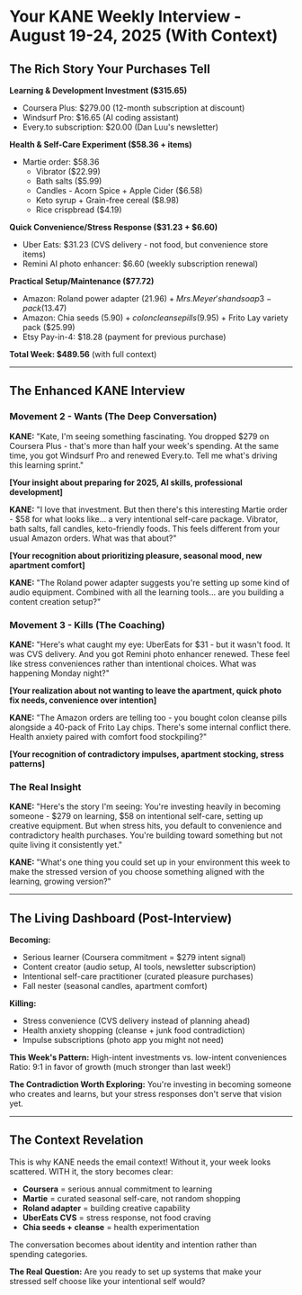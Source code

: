 # Your KANE Weekly Interview - August 19-24, 2025 (With Context)

## The Rich Story Your Purchases Tell

**Learning & Development Investment ($315.65)**
- Coursera Plus: $279.00 (12-month subscription at discount)
- Windsurf Pro: $16.65 (AI coding assistant)
- Every.to subscription: $20.00 (Dan Luu's newsletter)

**Health & Self-Care Experiment ($58.36 + items)**
- Martie order: $58.36
  - Vibrator ($22.99) 
  - Bath salts ($5.99)
  - Candles - Acorn Spice + Apple Cider ($6.58)
  - Keto syrup + Grain-free cereal ($8.98)
  - Rice crispbread ($4.19)

**Quick Convenience/Stress Response ($31.23 + $6.60)**
- Uber Eats: $31.23 (CVS delivery - not food, but convenience store items)
- Remini AI photo enhancer: $6.60 (weekly subscription renewal)

**Practical Setup/Maintenance ($77.72)**
- Amazon: Roland power adapter ($21.96) + Mrs. Meyer's hand soap 3-pack ($13.47)  
- Amazon: Chia seeds ($5.90) + colon cleanse pills ($9.95) + Frito Lay variety pack ($25.99)
- Etsy Pay-in-4: $18.28 (payment for previous purchase)

**Total Week: $489.56** (with full context)

---

## The Enhanced KANE Interview

### Movement 2 - Wants (The Deep Conversation)

**KANE:** "Kate, I'm seeing something fascinating. You dropped $279 on Coursera Plus - that's more than half your week's spending. At the same time, you got Windsurf Pro and renewed Every.to. Tell me what's driving this learning sprint."

**[Your insight about preparing for 2025, AI skills, professional development]**

**KANE:** "I love that investment. But then there's this interesting Martie order - $58 for what looks like... a very intentional self-care package. Vibrator, bath salts, fall candles, keto-friendly foods. This feels different from your usual Amazon orders. What was that about?"

**[Your recognition about prioritizing pleasure, seasonal mood, new apartment comfort]**

**KANE:** "The Roland power adapter suggests you're setting up some kind of audio equipment. Combined with all the learning tools... are you building a content creation setup?"

### Movement 3 - Kills (The Coaching)

**KANE:** "Here's what caught my eye: UberEats for $31 - but it wasn't food. It was CVS delivery. And you got Remini photo enhancer renewed. These feel like stress conveniences rather than intentional choices. What was happening Monday night?"

**[Your realization about not wanting to leave the apartment, quick photo fix needs, convenience over intention]**

**KANE:** "The Amazon orders are telling too - you bought colon cleanse pills alongside a 40-pack of Frito Lay chips. There's some internal conflict there. Health anxiety paired with comfort food stockpiling?"

**[Your recognition of contradictory impulses, apartment stocking, stress patterns]**

### The Real Insight

**KANE:** "Here's the story I'm seeing: You're investing heavily in becoming someone - $279 on learning, $58 on intentional self-care, setting up creative equipment. But when stress hits, you default to convenience and contradictory health purchases. You're building toward something but not quite living it consistently yet."

**KANE:** "What's one thing you could set up in your environment this week to make the stressed version of you choose something aligned with the learning, growing version?"

---

## The Living Dashboard (Post-Interview)

**Becoming:**
- Serious learner (Coursera commitment = $279 intent signal)
- Content creator (audio setup, AI tools, newsletter subscription)
- Intentional self-care practitioner (curated pleasure purchases)
- Fall nester (seasonal candles, apartment comfort)

**Killing:**
- Stress convenience (CVS delivery instead of planning ahead)  
- Health anxiety shopping (cleanse + junk food contradiction)
- Impulse subscriptions (photo app you might not need)

**This Week's Pattern:**
High-intent investments vs. low-intent conveniences
Ratio: 9:1 in favor of growth (much stronger than last week!)

**The Contradiction Worth Exploring:**
You're investing in becoming someone who creates and learns, but your stress responses don't serve that vision yet.

---

## The Context Revelation

This is why KANE needs the email context! Without it, your week looks scattered. WITH it, the story becomes clear:

- **Coursera** = serious annual commitment to learning
- **Martie** = curated seasonal self-care, not random shopping  
- **Roland adapter** = building creative capability
- **UberEats CVS** = stress response, not food craving
- **Chia seeds + cleanse** = health experimentation  

The conversation becomes about identity and intention rather than spending categories.

**The Real Question:** Are you ready to set up systems that make your stressed self choose like your intentional self would?